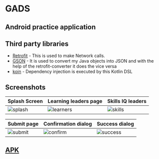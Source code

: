 # GADS

## Android practice application

## Third party libraries
- [Retrofit](https://square.github.io/retrofit) - This is used to make Network calls.
- [GSON](https://github.com/google/gson) - It is used to convert my Java objects into JSON and with the help of the retrofit-converter it does the vice versa
- [koin](https://insert-koin.io/) - Dependency injection is executed by this Kotlin DSL

## Screenshots
| Splash Screen                     | Learning leaders page               | Skills IQ leaders                 |
|-----------------------------------|-------------------------------------|-----------------------------------|
| ![splash](https://bit.ly/32mdP3l) | ![learners](https://bit.ly/3mfdU0E) | ![skills](https://bit.ly/2RgviDI) |

| Submit page                       | Confirmation dialog                 | Success dialog                    |
|-----------------------------------|-------------------------------------|-----------------------------------|
| ![submit](https://bit.ly/33fGFS8) | ![confirm](https://bit.ly/2FlQzcX)  | ![success](https://bit.ly/2DQCkMs) |

## [APK](https://bit.ly/2FoWX30)
